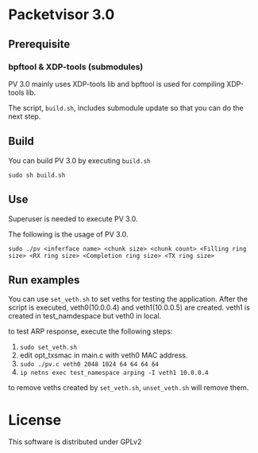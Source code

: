 # Packetvisor 3.0

## Prerequisite

### bpftool & XDP-tools (submodules)
PV 3.0 mainly uses XDP-tools lib and bpftool is used for compiling XDP-tools lib.

The script, `build.sh`, includes submodule update so that you can do the next step.

## Build
You can build PV 3.0 by executing `build.sh`

`sudo sh build.sh`

## Use
Superuser is needed to execute PV 3.0.

The following is the usage of PV 3.0.

`sudo ./pv <inferface name> <chunk size> <chunk count> <Filling ring size> <RX ring size> <Completion ring size> <TX ring size>`

## Run examples
You can use `set_veth.sh` to set veths for testing the application.
After the script is executed, veth0(10.0.0.4) and veth1(10.0.0.5) are created.
veth1 is created in test_namdespace but veth0 in local.

to test ARP response, execute the following steps:
1. `sudo set_veth.sh`
2. edit opt_txsmac in main.c with veth0 MAC address.
3. `sudo ./pv.c veth0 2048 1024 64 64 64 64`
4. `ip netns exec test_namespace arping -I veth1 10.0.0.4`

to remove veths created by `set_veth.sh`, `unset_veth.sh` will remove them.


# License
This software is distributed under GPLv2
